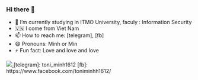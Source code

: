 ### Hi there 👋

<!--
- 🔭 I’m currently working on ...
- 🌱 I’m currently learning ...
- 👯 I’m looking to collaborate on ...
- 🤔 I’m looking for help with ...
- 💬 Ask me about ...
-->

- 🔭 I’m currently studying in ITMO University, faculy : Information Security
- 🇻🇳 I come from Viet Nam
- 📫 How to reach me: [telegram], [fb]
- 😄 Pronouns: Minh or Min
- ⚡ Fun fact: Love and love and love

<a href="https://github.com/antonkomarev/github-profile-views-counter">
    <img src="https://komarev.com/ghpvc/?username=toniminh161200">
</a>
[telegram]: toni_minh1612
[fb]: https://www.facebook.com/toniminhh1612/
